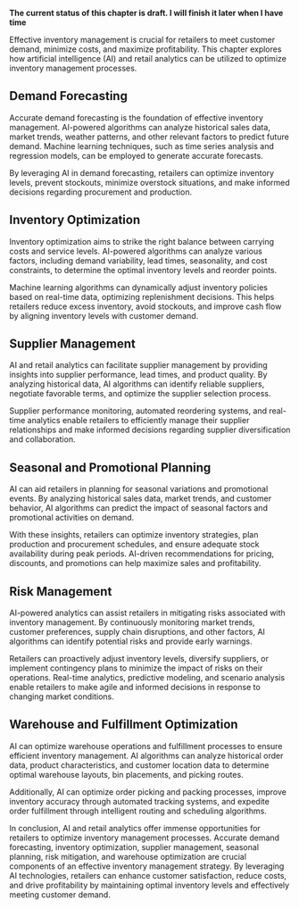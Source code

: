 **The current status of this chapter is draft. I will finish it later when I have time**

Effective inventory management is crucial for retailers to meet customer demand, minimize costs, and maximize profitability. This chapter explores how artificial intelligence (AI) and retail analytics can be utilized to optimize inventory management processes.

Demand Forecasting
------------------

Accurate demand forecasting is the foundation of effective inventory management. AI-powered algorithms can analyze historical sales data, market trends, weather patterns, and other relevant factors to predict future demand. Machine learning techniques, such as time series analysis and regression models, can be employed to generate accurate forecasts.

By leveraging AI in demand forecasting, retailers can optimize inventory levels, prevent stockouts, minimize overstock situations, and make informed decisions regarding procurement and production.

Inventory Optimization
----------------------

Inventory optimization aims to strike the right balance between carrying costs and service levels. AI-powered algorithms can analyze various factors, including demand variability, lead times, seasonality, and cost constraints, to determine the optimal inventory levels and reorder points.

Machine learning algorithms can dynamically adjust inventory policies based on real-time data, optimizing replenishment decisions. This helps retailers reduce excess inventory, avoid stockouts, and improve cash flow by aligning inventory levels with customer demand.

Supplier Management
-------------------

AI and retail analytics can facilitate supplier management by providing insights into supplier performance, lead times, and product quality. By analyzing historical data, AI algorithms can identify reliable suppliers, negotiate favorable terms, and optimize the supplier selection process.

Supplier performance monitoring, automated reordering systems, and real-time analytics enable retailers to efficiently manage their supplier relationships and make informed decisions regarding supplier diversification and collaboration.

Seasonal and Promotional Planning
---------------------------------

AI can aid retailers in planning for seasonal variations and promotional events. By analyzing historical sales data, market trends, and customer behavior, AI algorithms can predict the impact of seasonal factors and promotional activities on demand.

With these insights, retailers can optimize inventory strategies, plan production and procurement schedules, and ensure adequate stock availability during peak periods. AI-driven recommendations for pricing, discounts, and promotions can help maximize sales and profitability.

Risk Management
---------------

AI-powered analytics can assist retailers in mitigating risks associated with inventory management. By continuously monitoring market trends, customer preferences, supply chain disruptions, and other factors, AI algorithms can identify potential risks and provide early warnings.

Retailers can proactively adjust inventory levels, diversify suppliers, or implement contingency plans to minimize the impact of risks on their operations. Real-time analytics, predictive modeling, and scenario analysis enable retailers to make agile and informed decisions in response to changing market conditions.

Warehouse and Fulfillment Optimization
--------------------------------------

AI can optimize warehouse operations and fulfillment processes to ensure efficient inventory management. AI algorithms can analyze historical order data, product characteristics, and customer location data to determine optimal warehouse layouts, bin placements, and picking routes.

Additionally, AI can optimize order picking and packing processes, improve inventory accuracy through automated tracking systems, and expedite order fulfillment through intelligent routing and scheduling algorithms.

In conclusion, AI and retail analytics offer immense opportunities for retailers to optimize inventory management processes. Accurate demand forecasting, inventory optimization, supplier management, seasonal planning, risk mitigation, and warehouse optimization are crucial components of an effective inventory management strategy. By leveraging AI technologies, retailers can enhance customer satisfaction, reduce costs, and drive profitability by maintaining optimal inventory levels and effectively meeting customer demand.
